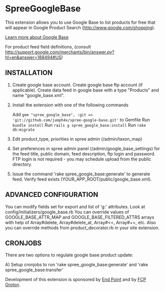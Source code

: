 SpreeGoogleBase
===============

This extension allows you to use Google Base to list products for free that will appear in Google Product Search (http://www.google.com/shopping).

[Learn more about Google Base](http://support.google.com/merchants/bin/answer.py?hl=en&answer=160540)

For product feed field definitions, (consult http://support.google.com/merchants/bin/answer.py?hl=en&answer=188494#US)

INSTALLATION
------------

1. Create google base account. Create google base ftp account (if applicable). Create data feed in google base with a type "Products" and name "google_base.xml".

2. Install the extension with one of the following commands

      Add `gem "spree_google_base", :git => 'git://github.com/jumph4x/spree-google-base.git'` to Gemfile
      Run `bundle install`
      Run `rails g spree_google_base:install`
      Run `rake db:migrate`

3. Edit product_type, priorities in spree admin (/admin/taxon_map)

4. Set preferences in spree admin panel (/admin/google_base_settings) for the feed title, public domain, feed description, ftp login and password. FTP login is not required - you may schedule upload from the public directory.

5. Issue the command 'rake spree_google_base:generate' to generate feed. Verify feed exists (YOUR_APP_ROOT/public/google_base.xml).


ADVANCED CONFIGURATION
------------

You can modify fields set for export and list of 'g:' attributes. Look at config/initializers/google_base.rb
You can override values of GOOGLE_BASE_ATTR_MAP and GOOGLE_BASE_FILTERED_ATTRS arrays with help of Array#delete, Array#delete_at, Array#<<, Array#+=, etc.
Also you can override methods from product_decorator.rb in your site extension.


CRONJOBS
--------

There are two options to regulate google base product update:

A) Setup cronjobs to run 'rake spree_google_base:generate' and 'rake spree_google_base:transfer'


Development of this extension is sponsored by [End Point][1] and by [FCP Groton][2].

[1]: http://www.endpoint.com/
[2]: http://www.fcpgroton.com/
